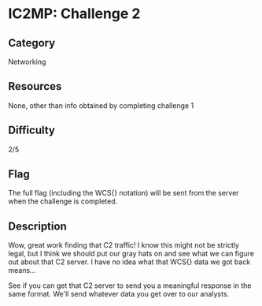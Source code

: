 # IC2MP: Challenge 2

## Category
Networking 

## Resources
None, other than info obtained by completing challenge 1

## Difficulty
2/5

## Flag
The full flag (including the WCS{} notation) will be sent from the server when the challenge is completed.

## Description
Wow, great work finding that C2 traffic! I know this might not be strictly legal, but I think we should put our gray hats on and see what we can figure out about that C2 server. I have no idea what that WCS{} data we got back means...

See if you can get that C2 server to send you a meaningful response in the same format. We'll send whatever data you get over to our analysts.